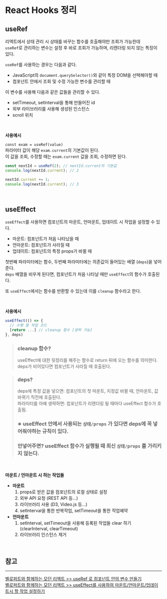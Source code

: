 # React Hooks 정리

## **useRef**

리액트에서 상태 관리 시 상태를 바꾸는 함수를 호출해야만 조회가 가능한데  
`useRef`로 관리하는 변수는 설정 후 바로 조회가 가능하며, 리렌더링 되지 않는 특징이 있다.

`useRef`를 사용하는 경우는 다음과 같다.

- JavaScript의 `document.querySelector()`와 같이 특정 DOM을 선택해야할 때
- 컴포넌트 안에서 조회 및 수정 가능한 변수를 관리할 때

이 변수를 사용해 다음과 같은 값들을 관리할 수 있다.

- setTimeout, setInterval을 통해 만들어진 id
- 외부 라이브러리를 사용해 생성된 인스턴스
- scroll 위치

<br />

**사용예시**

`const exam = useRef(value)`  
파라미터 값이 해당 `exam.current`의 기본값이 된다.  
이 값을 조회, 수정할 때는 `exam.current` 값을 조회, 수정하면 된다.

```js
const nextId = useRef(2); // nextId.current의 기본값
console.log(nextId.current); // 2

nextId.current += 1;
console.log(nextId.current); // 3
```

<br />

## **useEffect**

`useEffect`를 사용하면 컴포넌트의 마운트, 언마운트, 업데이트 시 작업을 설정할 수 있다.

- 마운트: 컴포넌트가 처음 나타났을 때
- 언마운트: 컴포넌트가 사라질 때
- 업데이트: 컴포넌트의 특정 props가 바뀔 때

첫번째 파라미터에는 함수, 두번째 파라미터에는 의존값이 들어있는 배열 (`deps`)을 넣어준다.  
`deps` 배열을 비우게 된다면, 컴포넌트가 처음 나타날 때만 `useEffect`의 함수가 호출된다.

또 `useEffect`에서는 함수를 반환할 수 있는데 이를 `cleanup` 함수라고 한다.

<br />

**사용예시**

```js
useEffect(() => {
  // 수행 할 작업 코드
  [return ...] // cleanup 함수 [생략 가능]
}, deps)
```

> ### **cleanup 함수?**
>
> useEffect에 대한 뒷정리를 해주는 함수로 return 뒤에 오는 함수를 의미한다.  
> deps가 비어있다면 컴포넌트가 사라질 때 호출된다.

> ### **deps?**
>
> deps에 특정 값을 넣으면: 컴포넌트의 첫 마운트, 지정값 바뀔 때, 언마운트, 값 바뀌기 직전에 호출된다.  
> 파라미터를 아예 생략하면: 컴포넌트가 리렌더링 될 때마다 useEffect 함수가 호출됨.
>
> ### **※** useEffect 안에서 사용되는 `상태/props` 가 있다면 deps에 꼭 넣어줘야하는 규칙이 있다.
>
> ### **안넣어주면?** useEffect 함수가 실행될 때 최신 `상태/props` 를 가리키지 않는다.

<br />

**마운트 / 언마운트 시 하는 작업들**

- **마운트**
  1. props로 받은 값을 컴포넌트의 로컬 상태로 설정
  2. 외부 API 요청 (REST API 등...)
  3. 라이브러리 사용 (D3, Video.js 등...)
  4. setInterval을 통한 반복작업, setTimeout을 통한 작업예약
- **언마운트**
  1. setInterval, setTimeout을 사용해 등록된 작업들 clear 하기  
     (clearInterval, clearTimeout)
  2. 라이브러리 인스턴스 제거

<br />

## **참고**

---

[벨로퍼트와 함께하는 모던 리액트 >> useRef 로 컴포넌트 안의 변수 만들기](https://react.vlpt.us/basic/12-variable-with-useRef.html)  
[벨로퍼트와 함께하는 모던 리액트 >> useEffect를 사용하여 마운트/언마운트/업데이트시 할 작업 설정하기](https://react.vlpt.us/basic/16-useEffect.html)
